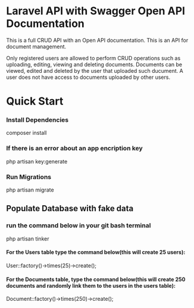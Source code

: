 # Laravel API with Swagger Open API Documentation
This is a full CRUD API with an Open API documentation. This is an API for document management.

Only registered users are allowed to perform CRUD operations such as uploading, editing, viewing and deleting documents.
Documents can be viewed, edited and deleted by the user that uploaded such ducument. A user does not have access to documents uploaded by other users.

# Quick Start
### Install Dependencies
composer install

### If there is an error about an app encription key
php artisan key:generate

### Run Migrations
php artisan migrate

## Populate Database with fake data
### run the command below in your git bash terminal
php artisan tinker
#### For the Users table type the command below(this will create 25 users):
User::factory()->times(25)->create();

#### For the Documents table, type the command below(this will create 250 documents and randomly link them to the users in the users table):
Document::factory()->times(250)->create();
